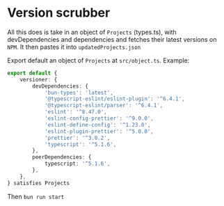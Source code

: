 # Version scrubber

All this does is take in an object of `Projects` (types.ts), with devDependencies and dependencies and fetches their latest versions on `NPM`. It then pastes it into `updatedProjects.json`

Export default an object of `Projects` at `src/object.ts`. Example:

```ts
export default {
    versioner: {
        devDependencies: {
            'bun-types': 'latest',
            '@typescript-eslint/eslint-plugin': '^6.4.1',
            '@typescript-eslint/parser': '^6.4.1',
            'eslint': '^8.47.0',
            'eslint-config-prettier': '^9.0.0',
            'eslint-define-config': '^1.23.0',
            'eslint-plugin-prettier': '^5.0.0',
            'prettier': '^3.0.2',
            'typescript': '^5.1.6',
        },
        peerDependencies: {
            typescript: '^5.1.6',
        },
    },
} satisfies Projects
```

Then `bun run start`
